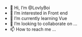 - 👋 Hi, I’m @LovlyBoi
- 👀 I’m interested in Front end
- 🌱 I’m currently learning Vue
- 💞️ I’m looking to collaborate on ...
- 📫 How to reach me ...

<!---
LovlyBoi/LovlyBoi is a ✨ special ✨ repository because its `README.md` (this file) appears on your GitHub profile.
You can click the Preview link to take a look at your changes.
--->
